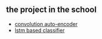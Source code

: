 ##  the project in the school
+ [convolution auto-encoder](https://github.com/sixgod123/sixgod123.github.io/blob/master/auto_conv2_yasuo.py)
+ [lstm based classifier](https://github.com/sixgod123/sixgod123.github.io/blob/master/P_N_lstm_selftrain.py)
  
